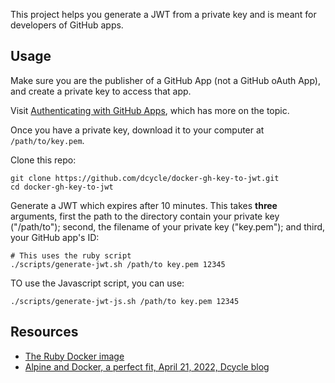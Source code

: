 This project helps you generate a JWT from a private key and is meant for developers of GitHub apps.

Usage
-----

Make sure you are the publisher of a GitHub App (not a GitHub oAuth App), and create a private key to access that app.

Visit [Authenticating with GitHub Apps](https://docs.github.com/en/developers/apps/building-github-apps/authenticating-with-github-apps#authenticating-as-a-github-app), which has more on the topic.

Once you have a private key, download it to your computer at `/path/to/key.pem`.

Clone this repo:

    git clone https://github.com/dcycle/docker-gh-key-to-jwt.git
    cd docker-gh-key-to-jwt

Generate a JWT which expires after 10 minutes. This takes **three** arguments, first the path to the directory contain your private key ("/path/to"); second, the filename of your private key ("key.pem"); and third, your GitHub app's ID:

    # This uses the ruby script
    ./scripts/generate-jwt.sh /path/to key.pem 12345

TO use the Javascript script, you can use:

    ./scripts/generate-jwt-js.sh /path/to key.pem 12345

Resources
-----

* [The Ruby Docker image](https://hub.docker.com/_/ruby)
* [Alpine and Docker, a perfect fit, April 21, 2022, Dcycle blog](https://blog.dcycle.com/blog/2022-04-21/alpine-docker/)
